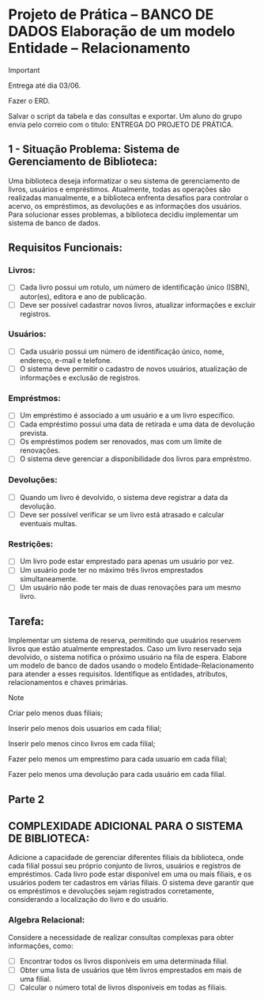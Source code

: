 # Projeto de Prática – BANCO DE DADOS Elaboração de um modelo Entidade – Relacionamento

> [!Important]
> Entrega até dia 03/06.
>
> Fazer o ERD.
> 
> Salvar o script da tabela e das consultas e exportar. Um aluno do grupo envia pelo correio com o titulo: ENTREGA DO PROJETO DE PRÁTICA.



## 1 - Situação Problema: Sistema de Gerenciamento de Biblioteca:

Uma biblioteca deseja informatizar o seu sistema de gerenciamento de livros, usuários e empréstimos.
Atualmente, todas as operações são realizadas manualmente, e a biblioteca enfrenta desafios para
controlar o acervo, os empréstimos, as devoluções e as informações dos usuários. Para solucionar
esses problemas, a biblioteca decidiu implementar um sistema de banco de dados.

## Requisitos Funcionais:

### Livros:

- [ ] Cada livro possui um rotulo, um número de identificação único (ISBN), autor(es), editora e ano
de publicação.
- [ ] Deve ser possível cadastrar novos livros, atualizar informações e excluir registros.

### Usuários:

- [ ] Cada usuário possui um número de identificação único, nome, endereço, e-mail e telefone.
- [ ] O sistema deve permitir o cadastro de novos usuários, atualização de informações e exclusão
de registros.

 ### Empréstmos:
 
- [ ] Um empréstimo é associado a um usuário e a um livro específico.
- [ ] Cada empréstimo possui uma data de retirada e uma data de devolução prevista.
- [ ] Os empréstimos podem ser renovados, mas com um limite de renovações.
- [ ] O sistema deve gerenciar a disponibilidade dos livros para empréstmo.

### Devoluções:

- [ ] Quando um livro é devolvido, o sistema deve registrar a data da devolução.
- [ ] Deve ser possível verificar se um livro está atrasado e calcular eventuais multas.

### Restrições:

- [ ]  Um livro pode estar emprestado para apenas um usuário por vez.
- [ ]  Um usuário pode ter no máximo três livros emprestados simultaneamente.
- [ ]  Um usuário não pode ter mais de duas renovações para um mesmo livro.

## Tarefa:

Implementar um sistema de reserva, permitindo que usuários reservem livros que estão atualmente
emprestados. Caso um livro reservado seja devolvido, o sistema notifica o próximo usuário na fila de
espera.
Elabore um modelo de banco de dados usando o modelo Entidade-Relacionamento para atender a
esses requisitos. Identifique as entidades, atributos, relacionamentos e chaves primárias.

> [!NOTE]
> Criar pelo menos duas filiais;
> 
> Inserir pelo menos dois usuarios em cada filial;
> 
> Inserir pelo menos cinco livros em cada filial;
>
> Fazer pelo menos um emprestimo para cada usuario em cada filial;
>
> Fazer pelo menos uma devolução para cada usuário em cada filial.

## Parte 2

## COMPLEXIDADE ADICIONAL PARA O SISTEMA DE BIBLIOTECA:

Adicione a capacidade de gerenciar diferentes filiais da biblioteca, onde cada filial possui seu próprio
conjunto de livros, usuários e registros de empréstimos. Cada livro pode estar disponível em uma ou
mais filiais, e os usuários podem ter cadastros em várias filiais. O sistema deve garantir que os
empréstimos e devoluções sejam registrados corretamente, considerando a localização do livro e do
usuário.

### Algebra Relacional:

Considere a necessidade de realizar consultas complexas para obter informações, como:

- [ ]  Encontrar todos os livros disponíveis em uma determinada filial.
- [ ]  Obter uma lista de usuários que têm livros emprestados em mais de uma filial.
- [ ]  Calcular o número total de livros disponíveis em todas as filiais.
